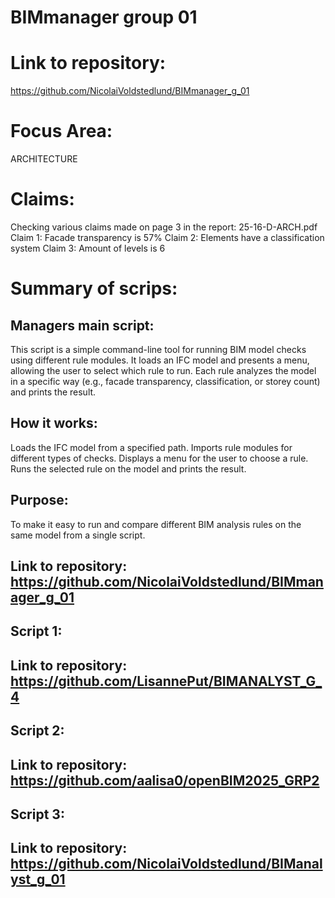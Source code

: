 # BIMmanager group 01

# Link to repository: 
https://github.com/NicolaiVoldstedlund/BIMmanager_g_01

# Focus Area: 
ARCHITECTURE

# Claims:

Checking various claims made on page 3 in the report: 25-16-D-ARCH.pdf 
    Claim 1: Facade transparency is 57%
    Claim 2: Elements have a classification system
    Claim 3: Amount of levels is 6

# Summary of scrips:

## Managers main script: 

This script is a simple command-line tool for running BIM model checks using different rule modules.
It loads an IFC model and presents a menu, allowing the user to select which rule to run.
Each rule analyzes the model in a specific way (e.g., facade transparency, classification, or storey count) and prints the result.

## How it works:

Loads the IFC model from a specified path.
Imports rule modules for different types of checks.
Displays a menu for the user to choose a rule.
Runs the selected rule on the model and prints the result.

## Purpose:

To make it easy to run and compare different BIM analysis rules on the same model from a single script.

## Link to repository: https://github.com/NicolaiVoldstedlund/BIMmanager_g_01 

## Script 1:
## Link to repository: https://github.com/LisannePut/BIMANALYST_G_4

## Script 2: 
## Link to repository: https://github.com/aalisa0/openBIM2025_GRP2

## Script 3:  
## Link to repository: https://github.com/NicolaiVoldstedlund/BIManalyst_g_01